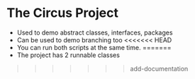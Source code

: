 # The Circus Project

- Used to demo abstract classes, interfaces, packages
- Can be used to demo branching too
<<<<<<< HEAD
- You can run both scripts at the same time. 
=======
- The project has 2 runnable classes
>>>>>>> add-documentation
